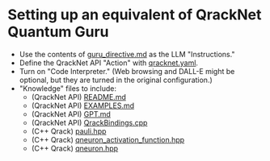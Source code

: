 # Setting up an equivalent of QrackNet Quantum Guru

- Use the contents of [guru_directive.md](https://github.com/vm6502q/qrack.net/blob/main/api/guru_directive.md) as the LLM "Instructions."
- Define the QrackNet API "Action" with [qracknet.yaml](https://github.com/vm6502q/qrack.net/blob/main/api/qracknet.yaml).
- Turn on "Code Interpreter." (Web browsing and DALL-E might be optional, but they are turned in the original configuration.)
- "Knowledge" files to include:
    - (QrackNet API) [README.md](https://github.com/vm6502q/qrack.net/blob/main/api/README.md)
    - (QrackNet API) [EXAMPLES.md](https://github.com/vm6502q/qrack.net/blob/main/api/EXAMPLES.md)
    - (QrackNet API) [GPT.md](https://github.com/vm6502q/qrack.net/blob/main/api/GPT.md)
    - (QrackNet API) [QrackBindings.cpp](https://github.com/vm6502q/qrack.net/blob/main/api/bindings/QrackBindings.cpp)
    - (C++ Qrack) [pauli.hpp](https://github.com/unitaryfund/qrack/blob/main/include/common/pauli.hpp)
    - (C++ Qrack) [qneuron_activation_function.hpp](https://github.com/unitaryfund/qrack/blob/main/include/common/qneuron_activation_function.hpp)
    - (C++ Qrack) [qneuron.hpp](https://github.com/unitaryfund/qrack/blob/main/include/qneuron.hpp)
